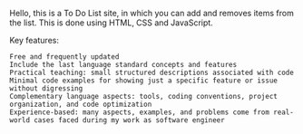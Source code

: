 Hello, this is a To Do List site, in which you can add and removes items from the list. This is done using HTML, CSS and JavaScript.

Key features:

    Free and frequently updated
    Include the last language standard concepts and features
    Practical teaching: small structured descriptions associated with code
    Minimal code examples for showing just a specific feature or issue without digressing
    Complementary language aspects: tools, coding conventions, project organization, and code optimization
    Experience-based: many aspects, examples, and problems come from real-world cases faced during my work as software engineer
